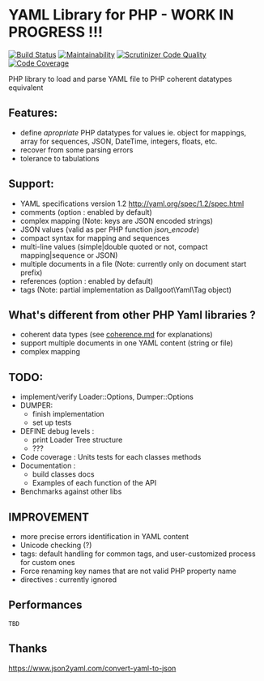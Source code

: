 # YAML Library for PHP - WORK IN PROGRESS !!!
[![Build Status](https://travis-ci.org/dallgoot/yaml.svg?branch=master)](https://travis-ci.org/dallgoot/yaml) [![Maintainability](https://api.codeclimate.com/v1/badges/dfae4b8e665a1d728e3d/maintainability)](https://codeclimate.com/github/dallgoot/yaml/maintainability) [![Scrutinizer Code Quality](https://scrutinizer-ci.com/g/dallgoot/yaml/badges/quality-score.png?b=master)](https://scrutinizer-ci.com/g/dallgoot/yaml/?branch=master) [![Code Coverage](https://scrutinizer-ci.com/g/dallgoot/yaml/badges/coverage.png?b=master)](https://scrutinizer-ci.com/g/dallgoot/yaml/?branch=master)

PHP library to load and parse YAML file to PHP coherent datatypes equivalent

## Features:
- define *apropriate* PHP datatypes for values ie. object for mappings, array for sequences, JSON, DateTime, integers, floats, etc.
- recover from some parsing errors
- tolerance to tabulations

## Support:
- YAML specifications version 1.2 http://yaml.org/spec/1.2/spec.html
- comments (option : enabled by default)
- complex mapping (Note: keys are JSON encoded strings)
- JSON values (valid as per PHP function _json_encode_)
- compact syntax for mapping and sequences
- multi-line values (simple|double quoted or not, compact mapping|sequence or JSON)
- multiple documents in a file (Note: currently only on document start prefix)
- references (option : enabled by default)
- tags (Note: partial implementation as Dallgoot\Yaml\Tag object)

## What's different from other PHP Yaml libraries ?
- coherent data types (see [coherence.md](coherence.md) for explanations)
- support multiple documents in one YAML content (string or file)
- complex mapping

<!-- - Dallgoot\Yaml\Loader : Return an array of *YamlObject* for multiple document, or *YamlObject* for one document
- Dallgoot\Yaml\Dumper : create YAML structure according to data types provided :
    - a YamlObject is a document (with Comments, References, Directives)
    - an array of YamlObject is a multi-documents YAML file.
    - any other datatypes is a one YAML Document
- Dallgoot\Yaml\Tag : an object with properties _tagname_, _value_ -->

## TODO:
- implement/verify Loader::Options, Dumper::Options
- DUMPER:
    - finish implementation
    - set up tests
- DEFINE debug levels :
    - print Loader Tree structure
    - ???
- Code coverage : Units tests for each classes methods
- Documentation :
  - build classes docs
  - Examples of each function of the API
- Benchmarks against other libs

## IMPROVEMENT
- more precise errors identification in YAML content
- Unicode checking (?)
- tags: default handling for common tags, and user-customized process for custom ones
- Force renaming key names that are not valid PHP property name
- directives : currently ignored

## Performances
    TBD



## Thanks
https://www.json2yaml.com/convert-yaml-to-json